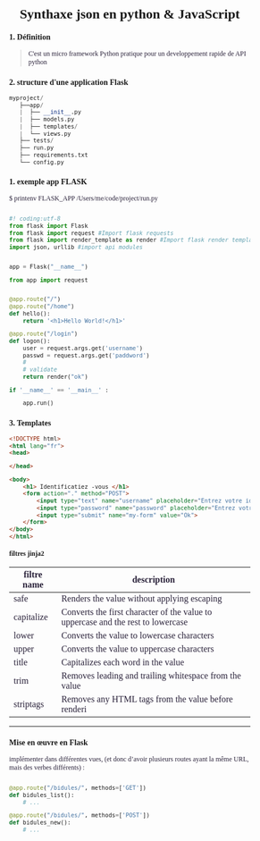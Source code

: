 # Synthaxe json en python & JavaScript


### 1. Définition

> C'est un micro framework Python
> pratique pour un developpement rapide de API python
>



### 2. structure d'une application Flask

```py
myproject/
   ├──app/
   |  ├── __init__.py
   |  ├── models.py
   |  ├── templates/
   |  └── views.py
   ├── tests/
   ├── run.py
   ├── requirements.txt
   └── config.py

```


### 1. exemple  app FLASK

$ printenv FLASK_APP
/Users/me/code/project/run.py

```py

#! coding:utf-8
from flask import Flask
from flask import request #Import flask requests
from flask import render_template as render #Import flask render templates
import json, urllib #import api modules


app = Flask("__name__")

from app import request


@app.route("/")
@app.route("/home")
def hello():
    return '<h1>Hello World!</h1>'

@app.route("/login")
def logon():
    user = request.args.get('username')
    passwd = request.args.get('paddword')
    #
    # validate
    return render("ok")

if '__name__' == '__main__' :

    app.run()

```

### 3. Templates


```html
<!DOCTYPE html>
<html lang="fr">
<head>

</head>

<body>
    <h1> Identificatiez -vous </h1>
    <form action="." method="POST">
        <input type="text" name="username" placeholder="Entrez votre identifiant ">
        <input type="password" name="password" placeholder="Entrez votre mot de passe ">
        <input type="submit" name="my-form" value="Ok">
    </form>
</body>
</html>
```

#### filtres jinja2

| filtre name | description |
| --- | --- |
| safe | Renders the value without applying escaping |
| capitalize | Converts the first character of the value to uppercase and the rest to lowercase |
| lower | Converts the value to lowercase characters |
| upper | Converts the value to uppercase characters |
| title | Capitalizes each word in the value |
|trim   | Removes leading and trailing whitespace from the value |
|striptags  | Removes any HTML tags from the value before renderi  |



---
<div class="pagebreak"> </div>


### Mise en œuvre en Flask

implémenter dans différentes vues, (et donc d’avoir plusieurs routes ayant la même URL, mais des verbes différents) :

```py

@app.route("/bidules/", methods=['GET'])
def bidules_list():
    # ...

@app.route("/bidules/", methods=['POST'])
def bidules_new():
    # ...

```



<style>
h1 {
  text-align:center;
}

body {
      //font-family: Verdana, Helvetica, sans-serif;
      font-family: Times, Times New Roman, serif;
      font-size:12px;
      margin: 0px;
      padding: Opx
      }

p, table {
      color: #2A223A;
      font-family: Georgia, "Times New Roman", serif;
  }


ol li, ul li {
  color: #1111FF;
  text-style:bold;
  background-color:#FFFFF;
  border-color:#f6bf01;
  font-size: 13px;
  line-height:1.77;
}


.pagebreak
{
	page-break-after: always;
}
</style>
